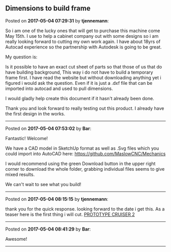 ## Dimensions to build frame
Posted on **2017-05-04 07:29:31** by **tjennemann**:

So i am one of the lucky ones that will get to purchase this machine come May 15th. I use to help a cabinet company out with some designs so i am really looking forward to cutting my own work again. I have about 18yrs of Autocad experience so the partnership with Autodesk is going to be great.



My question is: 

   Is it possible to have an exact cut sheet of parts so that those of us that do have building background, This way i do not have to build a temporary frame first. I have read the website but without downloading anything yet i figured i would ask the question. Even if it is just a .dxf file that can be imported into autocad and used to pull dimensions. 



I would gladly help create this document if it hasn't already been done.



Thank you and look forward to really testing out this product. I already have the first design in the works.

---

Posted on **2017-05-04 07:53:02** by **Bar**:

Fantastic! Welcome!



We have a CAD model in SketchUp format as well as .Svg files which you could import into AutoCAD here: https://github.com/MaslowCNC/Mechanics



I would recommend using the green Download button in the upper right corner to download the whole folder, grabbing individual files seems to give mixed results.



We can't wait to see what you build!

---

Posted on **2017-05-04 08:15:15** by **tjennemann**:

thank you for the quick response. looking forward to the date i get this. As a teaser here is the first thing i will cut. [PROTOTYPE CRUISER 2](/images/zk/zkab_prototypecruiser2.jpg.jpg)

---

Posted on **2017-05-04 08:41:29** by **Bar**:

Awesome!

---


